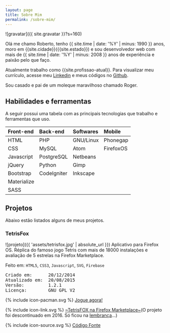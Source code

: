 ```yaml
---
layout: page
title: Sobre Mim
permalink: /sobre-mim/
---
```


![gravatar]({{ site.gravatar }}?s=160)

Olá me chamo Roberto, tenho {{ site.time | date: '%Y' | minus: 1990 }} anos, moro em {{site.cidade}}({{site.estado}}) e sou desenvolvedor web com mais de {{ site.time | date: '%Y' | minus: 2008 }} anos de experiência e paixão pelo que faço.

Atualmente trabalho como {{site.profissao-atual}}. Para visualizar meu currículo, acesse meu [Linkedin]({{site.linkedin}}) e meus códigos no [Github]({{site.github-perfil}}).

Sou casado e pai de um moleque maravilhoso chamado Roger.

## Habilidades e ferramentas

A seguir possui uma tabela com as principais tecnologias que trabalho e ferramentas que uso.

| Front-end   | Back-end    | Softwares | Mobile    |
| :---------- | :---------- | :-------- | :-------- |
| HTML        | PHP         | GNU/Linux | Phonegap  |
| CSS         | MySQL       | Atom      | FirefoxOS |
| Javascript  | PostgreSQL  | Netbeans  |
| jQuery      | Python      | Gimp      |
| Bootstrap   | CodeIgniter | Inkscape  |
| Materialize |             |           |
| SASS        |             |           |

## Projetos

Abaixo estão listados alguns de meus projetos.

### TetrisFox
![projeto]({{ 'assets/tetrisfox.jpg' | absolute_url }})
Aplicativo para Firefox OS.
Réplica do famoso jogo Tetris com mais de 18000 instalações e avaliação de 5 estrelas na Firefox Marketplace.

Feito em: <code>HTML5</code>, <code>CSS3</code>, <code>Javascript</code>, <code>SVG</code>, <code>Firebase</code>
<pre>
Criado em:      20/12/2014
Atualizado em:	20/08/2015
Versão:	        1.2.1
Licença:        GNU GPL V2
</pre>

{% include icon-pacman.svg %} [Jogue agora!](http://robertopc.github.io/tetrisfox)

{% include icon-link.svg %} [~TetrisFOX na Firefox Marketplace~](https://marketplace.firefox.com/app/tetrisfox)(O projeto foi descontinuado em 2016. Só ficou na [lembrança](https://en.wikipedia.org/wiki/Firefox_OS)...)

{% include icon-source.svg %} [Código Fonte](https://github.com/robertopc/tetrisfox)

